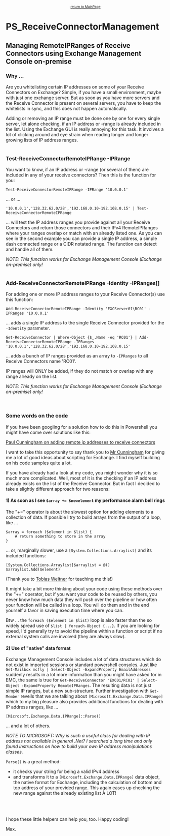 <center><a href="https://otterkring.github.io/MainPage" style="font-size:75%;">return to MainPage</a></center>

# PS_ReceiveConnectorManagement
## Managing RemoteIPRanges of Receive Connectors using Exchange Management Console on-premise

### Why ...

Are you whitelisting certain IP addresses on some of your Receive Connectors on Exchange? Simple, if you have a small environment, maybe with just one exchange server. But as soon as you have more servers and the Receive Connector is present on several servers, you have to keep the whitelists in sync, and this does not happen automatically.

Adding or removing an IP range must be done one by one for every single server, let alone checking, if an IP address or -range is already included in the list. Using the Exchange GUI is really annoying for this task. It involves a lot of clicking around and eye strain when reading longer and longer growing lists of IP address ranges.
<br>
<br>
### Test-ReceiveConnectorRemoteIPRange -IPRange

You want to know, if an IP address or -range (or several of them) are included in any of your receive connectors? Then this is the function for you:

    Test-ReceiveConnectorRemoteIPRange -IPRange '10.0.0.1'

... or ...

    '10.0.0.1','128.32.62.0/28','192.168.0.10-192.168.0.15' | Test-ReceiveConnectorRemoteIPRange

... will test the IP address ranges you provide against all your Receive Connectors and return those connectors and their IPv4 RemoteIPRanges where your ranges overlap or match with an already listed one.
As you can see in the second example you can provide a single IP address, a simple dash connected range or a CIDR notated range. The function can detect and handle all of them.

*NOTE: This function works for Exchange Management Console (Exchange on-premise) only!*
<br>
<br>
### Add-ReceiveConnectorRemoteIPRange -Identity -IPRanges[]

For adding one or more IP address ranges to your Receive Connector(s) use this function:

    Add-ReceiveConnectorRemoteIPRange -Identity 'EXCServer01\RC01' -IPRanges '10.0.0.1'

... adds a single IP address to the single Receive Connector provided for the `-Identity` parameter.

    Get-ReceiveConnector | Where-Object {$_.Name -eq 'RC01'} | Add-ReceiveConnectorRemoteIPRange -IPRanges '10.0.0.1','128.32.62.0/28','192.168.0.10-192.168.0.15'

... adds a bunch of IP ranges provided as an array to `-IPRanges` to all Receive Connectors name 'RC01'.

IP ranges will ONLY be added, if they do not match or overlap with any range already on the list.

*NOTE: This function works for Exchange Management Console (Exchange on-premise) only!*
<br>
<br>
<br>
### Some words on the code

If you have been googling for a solution how to do this in Powershell you might have come over solutions like this:

[Paul Cunningham on adding remote ip addresses to receive connectors](https://practical365.com/exchange-server/how-to-add-remote-ip-addresses-to-existing-receive-connectors/)

I want to take this opportunity to say thank you to [Mr Cunningham](https://paulcunningham.me) for giving me a lot of good ideas about scripting for Exchange. I find myself building on his code samples quite a lot.

If you have already had a look at my code, you might wonder why it is so much more complicated. Well, most of it is the checking if an IP address already exists on the list of the Receive Connector. But in fact I decided to take a slightly different approach for two reasons:

#### 1) As soon as I see `$array += $newelement` my performance alarm bell rings

The "+=" operator is about the slowest option for adding elements to a collection of data. If possible I try to build arrays from the output of a loop, like ...

    $array = foreach ($element in $list) {
        # return something to store in the array
    }

... or, marginally slower, use a `[System.Collections.Arraylist]` and its included functions:

    [System.Collections.Arraylist]$arraylist = @()
    $arraylist.Add($element)

(Thank you to [Tobias Weltner](https://twitter.com/TobiasPSP) for teaching me this!)

It might take a bit more thinking about your code using these methods over the "+=" operator, but if you want your code to be reused by others, you never know how much data they will push over the pipeline or how often your function will be called in a loop. You will do them and in the end yourself a favor in saving execution time where you can.

Btw ... the `foreach ($element in $list)` loop is also faster than the so widely spread use of `$list | foreach-Object {...}`. If you are looking for speed, I'd generally try to avoid the pipeline within a function or script if no external system calls are involved (they are always slow).

#### 2) Use of "native" data format

Exchange Management Console includes a lot of data structures which do not exist in imported sessions or standard powershell consoles. Just like `Get-Mailbox mcfly | Select-Object -ExpandProperty EmailAddresses` suddenly results in a lot more information than you might have asked for in EMC, the same is true for `Get-ReceiveConnector 'EXC01/RC01' | Select-Object -ExpandProperty RemoteIPRanges`. The resulting data is not just simple IP ranges, but a new sub-structure. Further investigation with `Get-Member` reveils that we are talking about `[Microsoft.Exchange.Data.IPRange]` which to my big pleasure also provides additional functions for dealing with IP address ranges, like ...

    [Microsoft.Exchange.Data.IPRange]::Parse()

... and a lot of others.

*NOTE TO MICROSOFT: Why is such a useful class for dealing with IP address not available in general .Net? I searched a long time and only found instructions on how to build your own IP address manipulations classes.*

`Parse()` is a great method:
- it checks your string for being a valid IPv4 address
- and transforms it to a `[Microsoft.Exchange.Data.IPRange]` data object, the native format for Exchange, including the calculation of bottom and top address of your provided range. This again eases up checking the new range against the already existing list A LOT!
<br>
<br>
<br>
I hope these little helpers can help you, too.
Happy coding!

Max.
